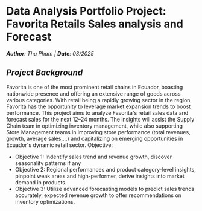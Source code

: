 # **Data Analysis Portfolio Project: Favorita Retails Sales analysis and Forecast**
_**Author**: Thu Pham | **Date**: 03/2025_

## _**Project Background**_

Favorita is one of the most prominent retail chains in Ecuador, boasting nationwide presence and offering an extensive range of goods across various categories. With retail being a rapidly growing sector in the region, Favorita has the opportunity to leverage market expansion trends to boost performance.
This project aims to analyze Favorita's retail sales data and forecast sales for the next 12–24 months. The insights will assist the Supply Chain team in optimizing inventory management, while also supporting Store Management teams in improving store performance (total revenues, growth, average sales,…) and capitalizing on emerging opportunities in Ecuador's dynamic retail sector.
Objective: 
-	Objective 1: Indentify sales trend and revenue growth, discover seasonality patterns if any 
-	Objective 2: Regional performances and product category-level insights, pinpoint weak areas and high-performer, derive insights into market demand in products. 
-	Objective 3: Utilize advanced forecasting models to predict sales trends accurately, expected revenue growth to offer recommendations on inventory optimizations. 

